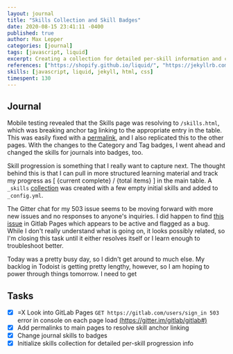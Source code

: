 ```yaml
---
layout: journal
title: "Skills Collection and Skill Badges"
date: 2020-08-15 23:41:11 -0400
published: true
author: Max Lepper
categories: [journal]
tags: [javascript, liquid]
excerpt: Creating a collection for detailed per-skill information and changing the log skill list to a collection of badges instead of a list.
references: ["https://shopify.github.io/liquid/", "https://jekyllrb.com/docs/liquid/filters/", "https://jekyllrb.com/docs/configuration/options/","https://jekyllrb.com/docs/permalinks/", "https://gitlab.com/gitlab-org/gitlab-pages/-/issues/231", "https://jekyllrb.com/docs/collections/"]
skills: [javascript, liquid, jekyll, html, css]
timespent: 130
---
```


## Journal

Mobile testing revealed that the Skills page was resolving to `/skills.html`, which was breaking anchor tag linking to the appropriate entry in the table. This was easily fixed with a [permalink]({{page.references[3]}}), and I also replicated this to the other pages. With the changes to the Category and Tag badges, I went ahead and changed the skills for journals into badges, too.

Skill progression is something that I really want to capture next. The thought behind this is that I can pull in more structured learning material and track my progress as [ {current complete} / {total items} ] in the main table. A `_skills` [collection]({{page.references[5]}}) was created with a few empty initial skills and added to `_config.yml`.

The Gitter chat for my 503 issue seems to be moving forward with more new issues and no responses to anyone's inquiries. I did happen to find [this issue]({{page.references[4]}}) in Gitlab Pages which appears to be active and flagged as a bug. While I don't really understand what is going on, it looks possibly related, so I'm closing this task until it either resolves itself or I learn enough to troubleshoot better.

Today was a pretty busy day, so I didn't get around to much else. My backlog in Todoist is getting pretty lengthy, however, so I am hoping to power through things tomorrow. I need to get

## Tasks

- [x] <span title="Task carried over from previous day">=X</span> Look into GitLab Pages `GET https://gitlab.com/users/sign_in 503` error in console on each page load [(https://gitter.im/gitlab/gitlab#)](https://gitter.im/gitlab/gitlab#)
- [x] Add permalinks to main pages to resolve skill anchor linking
- [x] Change journal skills to badges
- [x] Initialize skills collection for detailed per-skill progression info
